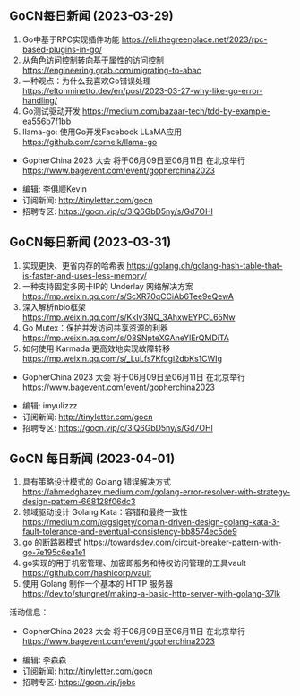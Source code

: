 ## GoCN每日新闻 (2023-03-29)

1. Go中基于RPC实现插件功能 https://eli.thegreenplace.net/2023/rpc-based-plugins-in-go/
2. 从角色访问控制转向基于属性的访问控制 https://engineering.grab.com/migrating-to-abac
3. 一种观点：为什么我喜欢Go错误处理 https://eltonminetto.dev/en/post/2023-03-27-why-like-go-error-handling/
4. Go测试驱动开发 https://medium.com/bazaar-tech/tdd-by-example-ea556b7f1bb
5. llama-go: 使用Go开发Facebook LLaMA应用 https://github.com/cornelk/llama-go
 
- GopherChina 2023 大会 将于06月09日至06月11日 在北京举行 https://www.bagevent.com/event/gopherchina2023

* 编辑: 李俱顺Kevin
* 订阅新闻: http://tinyletter.com/gocn
* 招聘专区: https://gocn.vip/c/3lQ6GbD5ny/s/Gd7OHl


## GoCN每日新闻 (2023-03-31)

1. 实现更快、更省内存的哈希表 https://golang.ch/golang-hash-table-that-is-faster-and-uses-less-memory/
2. 一种支持固定多网卡IP的 Underlay 网络解决方案 https://mp.weixin.qq.com/s/ScXR70qCCiAb6Tee9eQewA
3. 深入解析nbio框架 https://mp.weixin.qq.com/s/KkIy3NQ_3AhxwEYPCL65Nw
4. Go Mutex：保护并发访问共享资源的利器 https://mp.weixin.qq.com/s/08SNpteXGAneYlErQMDiTA
5. 如何使用 Karmada 更高效地实现故障转移 https://mp.weixin.qq.com/s/_LuLfs7Kfogi2dbKs1CWIg

- GopherChina 2023 大会 将于06月09日至06月11日 在北京举行 https://www.bagevent.com/event/gopherchina2023

* 编辑: imyulizzz
* 订阅新闻: http://tinyletter.com/gocn
* 招聘专区: https://gocn.vip/c/3lQ6GbD5ny/s/Gd7OHl


## GoCN 每日新闻 (2023-04-01)
1. 具有策略设计模式的 Golang 错误解决方式 https://ahmedghazey.medium.com/golang-error-resolver-with-strategy-design-pattern-668128f06dc3
2. 领域驱动设计 Golang Kata：容错和最终一致性 https://medium.com/@gsigety/domain-driven-design-golang-kata-3-fault-tolerance-and-eventual-consistency-bb8574ec5de9
3. go 的断路器模式 https://towardsdev.com/circuit-breaker-pattern-with-go-7e195c6ea1e1
4. go实现的用于机密管理、加密即服务和特权访问管理的工具vault https://github.com/hashicorp/vault
5. 使用 Golang 制作一个基本的 HTTP 服务器 https://dev.to/stungnet/making-a-basic-http-server-with-golang-37lk


活动信息：
* GopherChina 2023 大会 将于06月09日至06月11日 在北京举行 <https://www.bagevent.com/event/gopherchina2023>

- 编辑: 李森森
- 订阅新闻: http://tinyletter.com/gocn
- 招聘专区: https://gocn.vip/jobs   
